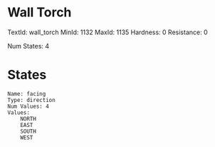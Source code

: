 # Wall Torch
TextId: wall_torch
MinId: 1132
MaxId: 1135
Hardness: 0
Resistance: 0

Num States: 4
# States
```
Name: facing
Type: direction
Num Values: 4
Values:
    NORTH
    EAST
    SOUTH
    WEST
```